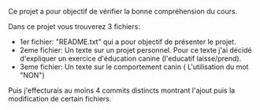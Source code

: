 Ce projet a pour objectif de vérifier la bonne compréhension du cours. 

Dans ce projet vous trouverez 3 fichiers:
- 1er fichier: "README.txt" qui a pour objectif de présenter le projet.
- 2eme fichier: Un texte sur un projet personnel. Pour ce texte j'ai décidé d'expliquer un exercice d'éducation canine (l'educatif laisse/prend).
- 3eme fichier: Un texte sur le comportement canin ( L'utilisation du mot "NON")

Puis j'effecturais au moins 4 commits distincts montrant l'ajout puis la modification de certain fichiers. 

